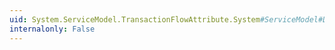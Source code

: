 ```yaml
---
uid: System.ServiceModel.TransactionFlowAttribute.System#ServiceModel#Description#IOperationBehavior#Validate(System.ServiceModel.Description.OperationDescription)
internalonly: False
---
```

